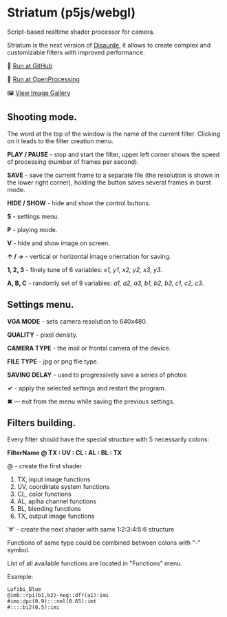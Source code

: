 # Striatum (p5js/webgl)
Script-based realtime shader processor for camera.

Striatum is the next version of [Disaurde](https://github.com/hayabuzo/Disaurde), it allows to create complex and customizable filters with improved performance.

🚀 [Run at GitHub](https://hayabuzo.github.io/Striatum/)

🏓 [Run at OpenProcessing](https://openprocessing.org/sketch/1447131)

🖼 [View Image Gallery](https://www.behance.net/disaurde)

## Shooting mode.

The word at the top of the window is the name of the current filter. Clicking on it leads to the filter creation menu.

**PLAY / PAUSE** - stop and start the filter, upper left corner shows the speed of processing (number of frames per second).

**SAVE** - save the current frame to a separate file (the resolution is shown in the lower right corner), holding the button saves several frames in burst mode.

**HIDE / SHOW** - hide and show the control buttons.

**S** - settings menu.

**P** - playing mode.

**V** - hide and show image on screen.

**↑ / →** - vertical or horizontal image orientation for saving.

**1, 2, 3**  - finely tune of 6 variables: _x1, y1, x2, y2, x3, y3_.

**A, B, C** - randomly set of 9 variables: _a1, a2, a3, b1, b2, b3, c1, c2, c3_.

## Settings menu.

**VGA MODE** - sets camera resolution to 640x480.

**QUALITY** - pixel density.

**CAMERA TYPE** - the mail or frontal camera of the device.

**FILE TYPE** - jpg or png file type.

**SAVING DELAY** - used to progressively save a series of photos

**✓** - apply the selected settings and restart the program.

**✖** — exit from the menu while saving the previous settings.

## Filters building.

Every filter should have the special structure with 5 necessarily colons:

**FilterName @ TX : UV : CL : AL : BL : TX**

@ - create the first shader

1. TX, input image functions
2. UV, coordinate system functions
3. CL, color functions
4. AL, aplha channel functions
5. BL, blending functions
6. TX, output image functions

'#' - create the next shader with same 1:2:3:4:5:6 structure

Functions of same type could be combined between colons with "-" symbol.

List of all available functions are located in "Functions" menu.

Example:
```
Lufibi_Blue
@imb::rpi(b1,b2)-neg::dfr(a1):imi
#imo:dpc(0.9):::nml(0.65):imt
#::::bi2(0.5):imi
```

